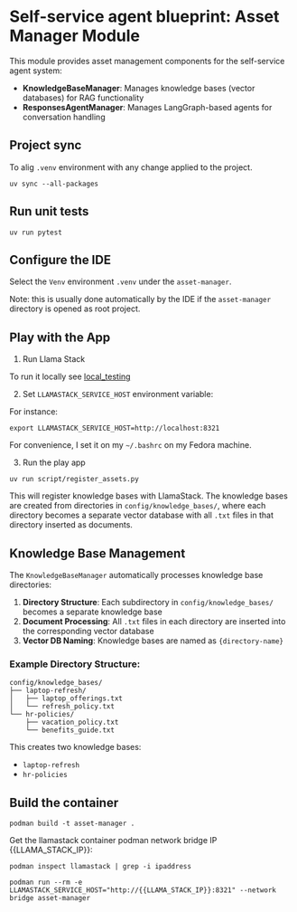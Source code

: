 # Self-service agent blueprint: Asset Manager Module

This module provides asset management components for the self-service agent system:
- **KnowledgeBaseManager**: Manages knowledge bases (vector databases) for RAG functionality
- **ResponsesAgentManager**: Manages LangGraph-based agents for conversation handling

## Project sync

To alig `.venv` environment with any change applied to the project.

```shell
uv sync --all-packages
```

## Run unit tests

```shell
uv run pytest
```

## Configure the IDE

Select the `Venv` environment `.venv` under the `asset-manager`.

Note: this is usually done automatically by the IDE if the `asset-manager` directory
is opened as root project.

## Play with the App

1. Run Llama Stack

To run it locally see [local_testing](local_testing/README.md)

2. Set `LLAMASTACK_SERVICE_HOST` environment variable:

For instance:
```shell
export LLAMASTACK_SERVICE_HOST=http://localhost:8321
```

For convenience, I set it on my `~/.bashrc` on my Fedora machine.

3. Run the play app

```shell
uv run script/register_assets.py
```

This will register knowledge bases with LlamaStack. The knowledge bases are created from directories in `config/knowledge_bases/`, where each directory becomes a separate vector database with all `.txt` files in that directory inserted as documents.

## Knowledge Base Management

The `KnowledgeBaseManager` automatically processes knowledge base directories:

1. **Directory Structure**: Each subdirectory in `config/knowledge_bases/` becomes a separate knowledge base
2. **Document Processing**: All `.txt` files in each directory are inserted into the corresponding vector database
3. **Vector DB Naming**: Knowledge bases are named as `{directory-name}`

### Example Directory Structure:
```
config/knowledge_bases/
├── laptop-refresh/
│   ├── laptop_offerings.txt
│   └── refresh_policy.txt
└── hr-policies/
    ├── vacation_policy.txt
    └── benefits_guide.txt
```

This creates two knowledge bases:
- `laptop-refresh`
- `hr-policies`

## Build the container

```shell
podman build -t asset-manager .
```

Get the llamastack container podman network bridge IP {{LLAMA_STACK_IP}}: 

```shell
podman inspect llamastack | grep -i ipaddress
```

```shell
podman run --rm -e LLAMASTACK_SERVICE_HOST="http://{{LLAMA_STACK_IP}}:8321" --network bridge asset-manager
```
